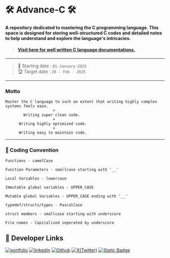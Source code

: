 # 🛠 Advance-C 🛠

#### A repository dedicated to mastering the C programming language. This space is designed for storing well-structured C codes and detailed notes to help understand and explore the language's intricacies.

> #### <a href="https://www.gnu.org/software/gnu-c-manual/gnu-c-manual.html">Visit here for well written **C language documentations**. </a>

---

> 🚀 Starting date : ```01-January-2025```
\
>🏆 Target date : ```28 - Feb - 2025```

---
### Motto
```
Master the C language to such an extent that writing highly complex systems feels ease.
                     +
        Writing super clean code.
                     +
      Writing highly optimized code.
                     +
      Writing easy to maintain code.
````
---
### 🎹 Coding Convention
```
Functions - camelCase

Function Parameters - smallcase starting with '__'

Local Variables - lowercase

Immutable global variables - UPPER_CASE

Mutable global Variables - UPPER_CASE ending with '__'

typedef/structs/types - PascalCase

struct members - smallcase starting with underscore

File names - Capitalized seperated by underscore
```

## 🔗 Developer Links
[![portfolio](https://img.shields.io/badge/my_portfolio-000?style=for-the-badge&logo=ko-fi&logoColor=white)](https://sakshamjoshi.vercel.app/)
[![linkedin](https://img.shields.io/badge/linkedin-0A66C2?style=for-the-badge&logo=linkedin&logoColor=white)](https://www.linkedin.com/in/sakshamjoshi27)
[![Github](https://img.shields.io/badge/Visit_my-Github-purple)](https://github.com/saksham-joshi)
[![X(Twitter)](https://img.shields.io/twitter/follow/sakshamjoshi27
)](https://x.com/sakshamjoshi27)
[![Static Badge](https://img.shields.io/badge/mail_at-social.sakshamjoshi%40gmail.com-aqua)](mailto:social.sakshamjoshi@gmail.com)



